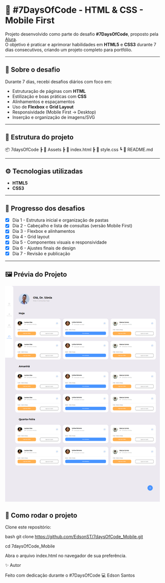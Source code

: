 # 🚀 #7DaysOfCode - HTML & CSS - Mobile First

Projeto desenvolvido como parte do desafio **#7DaysOfCode**, proposto pela [Alura](https://www.alura.com.br/).  
O objetivo é praticar e aprimorar habilidades em **HTML5** e **CSS3** durante 7 dias consecutivos, criando um projeto completo para portfólio.

---

## 📌 Sobre o desafio

Durante 7 dias, recebi desafios diários com foco em:

- Estruturação de páginas com **HTML**
- Estilização e boas práticas com **CSS**
- Alinhamentos e espaçamentos
- Uso de **Flexbox** e **Grid Layout**
- Responsividade (Mobile First → Desktop)
- Inserção e organização de imagens/SVG

---

## 📂 Estrutura do projeto

📦 7daysOfCode
┣ 📂 Assets
┣ 📄 index.html
┣ 📄 style.css
┗ 📄 README.md

---

## ⚙️ Tecnologias utilizadas

- **HTML5**
- **CSS3**

---

## 📅 Progresso dos desafios

- [x] Dia 1 - Estrutura inicial e organização de pastas
- [x] Dia 2 - Cabeçalho e lista de consultas (versão Mobile First)
- [x] Dia 3 - Flexbox e alinhamentos
- [x] Dia 4 - Grid layout
- [x] Dia 5 - Componentes visuais e responsividade
- [x] Dia 6 - Ajustes finais de design
- [x] Dia 7 - Revisão e publicação

---

## 🖼️ Prévia do Projeto

![prévia](./Assets/project2.png)

## 📢 Como rodar o projeto

Clone este repositório:

bash
git clone https://github.com/EdsonST/7daysOfCode_Mobile.git

cd 7daysOfCode_Mobile

Abra o arquivo index.html no navegador de sua preferência.

✨ Autor

Feito com dedicação durante o #7DaysOfCode 💻
Edson Santos
